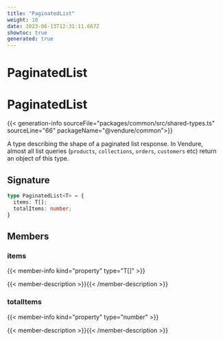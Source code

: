 ```yaml
---
title: "PaginatedList"
weight: 10
date: 2023-06-13T12:31:11.667Z
showtoc: true
generated: true
---
```

<!-- This file was generated from the Vendure source. Do not modify. Instead, re-run the "docs:build" script -->

# PaginatedList
<div class="symbol">


# PaginatedList

{{< generation-info sourceFile="packages/common/src/shared-types.ts" sourceLine="66" packageName="@vendure/common">}}

A type describing the shape of a paginated list response. In Vendure, almost all list queries
(`products`, `collections`, `orders`, `customers` etc) return an object of this type.

## Signature

```TypeScript
type PaginatedList<T> = {
  items: T[];
  totalItems: number;
}
```
## Members

### items

{{< member-info kind="property" type="T[]"  >}}

{{< member-description >}}{{< /member-description >}}

### totalItems

{{< member-info kind="property" type="number"  >}}

{{< member-description >}}{{< /member-description >}}


</div>
